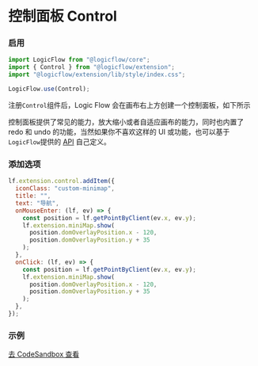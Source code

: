 # 控制面板 Control

### 启用

```ts
import LogicFlow from "@logicflow/core";
import { Control } from "@logicflow/extension";
import "@logicflow/extension/lib/style/index.css";

LogicFlow.use(Control);
```

注册`Control`组件后，Logic Flow 会在画布右上方创建一个控制面板，如下所示

控制面板提供了常见的能力，放大缩小或者自适应画布的能力，同时也内置了 redo 和 undo 的功能，当然如果你不喜欢这样的 UI 或功能，也可以基于`LogicFlow`提供的 [API](zh/api/logicFlowApi) 自己定义。

### 添加选项

```js
lf.extension.control.addItem({
  iconClass: "custom-minimap",
  title: "",
  text: "导航",
  onMouseEnter: (lf, ev) => {
    const position = lf.getPointByClient(ev.x, ev.y);
    lf.extension.miniMap.show(
      position.domOverlayPosition.x - 120,
      position.domOverlayPosition.y + 35
    );
  },
  onClick: (lf, ev) => {
    const position = lf.getPointByClient(ev.x, ev.y);
    lf.extension.miniMap.show(
      position.domOverlayPosition.x - 120,
      position.domOverlayPosition.y + 35
    );
  },
});
```

### 示例

<a href="https://codesandbox.io/embed/intelligent-matsumoto-t1dc5?fontsize=14&hidenavigation=1&theme=dark&view=preview" target="_blank"> 去 CodeSandbox 查看</a>
